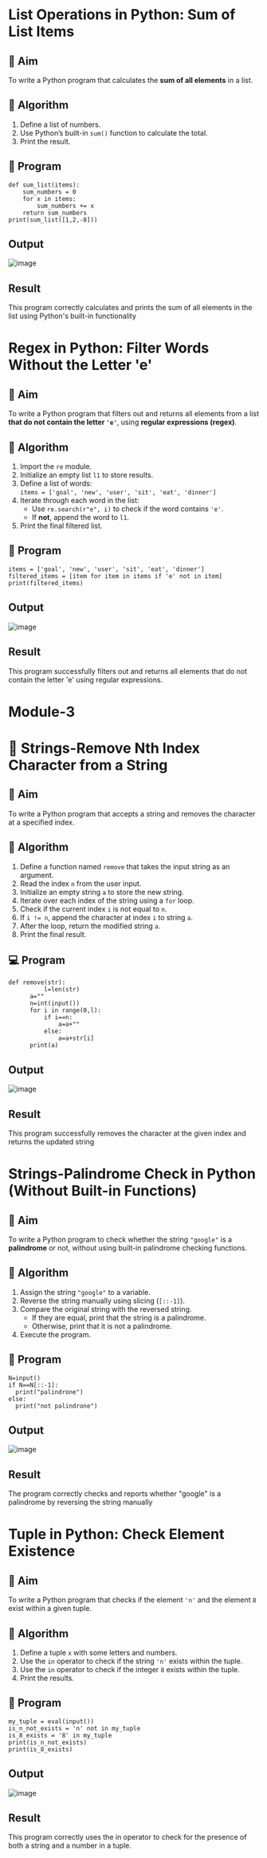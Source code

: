 
# List Operations in Python: Sum of List Items

## 🎯 Aim
To write a Python program that calculates the **sum of all elements** in a list.

## 🧠 Algorithm
1. Define a list of numbers.
2. Use Python’s built-in `sum()` function to calculate the total.
3. Print the result.

## 🧾 Program
```
def sum_list(items):
    sum_numbers = 0
    for x in items:
        sum_numbers += x
    return sum_numbers
print(sum_list([1,2,-8]))
```
## Output

![image](https://github.com/user-attachments/assets/d023116d-ba0f-4c39-a9e2-444b613f8404)

## Result

This program correctly calculates and prints the sum of all elements in the list using Python's built-in functionality

# Regex in Python: Filter Words Without the Letter 'e'

## 🎯 Aim
To write a Python program that filters out and returns all elements from a list **that do not contain the letter `'e'`**, using **regular expressions (regex)**.

## 🧠 Algorithm
1. Import the `re` module.
2. Initialize an empty list `l1` to store results.
3. Define a list of words:  
   `items = ['goal', 'new', 'user', 'sit', 'eat', 'dinner']`
4. Iterate through each word in the list:
   - Use `re.search(r"e", i)` to check if the word contains `'e'`.
   - If **not**, append the word to `l1`.
5. Print the final filtered list.

## 🧾 Program
```
items = ['goal', 'new', 'user', 'sit', 'eat', 'dinner']
filtered_items = [item for item in items if 'e' not in item]
print(filtered_items)
```
## Output

![image](https://github.com/user-attachments/assets/3c89abf1-a991-4657-bfb7-0b4fc93e7227)

## Result

This program successfully filters out and returns all elements that do not contain the letter 'e' using regular expressions.


# Module-3
# 🧹 Strings-Remove Nth Index Character from a String

## 🎯 Aim
To write a Python program that accepts a string and removes the character at a specified index.

## 🧠 Algorithm
1. Define a function named `remove` that takes the input string as an argument.
2. Read the index `n` from the user input.
3. Initialize an empty string `a` to store the new string.
4. Iterate over each index of the string using a `for` loop.
5. Check if the current index `i` is not equal to `n`.
6. If `i != n`, append the character at index `i` to string `a`.
7. After the loop, return the modified string `a`.
8. Print the final result.

## 💻 Program
```
def remove(str):
          l=len(str)
      a=""
      n=int(input())
      for i in range(0,l):
          if i==n:
              a=a+""
          else:
              a=a+str[i]
      print(a)
```

## Output

![image](https://github.com/user-attachments/assets/4ac10bdc-b1a2-4d30-bf9b-e7cf4807b7a9)

## Result

This program successfully removes the character at the given index and returns the updated string


# Strings-Palindrome Check in Python (Without Built-in Functions)

## 🎯 Aim
To write a Python program to check whether the string `"google"` is a **palindrome** or not, without using built-in palindrome checking functions.

## 🧠 Algorithm
1. Assign the string `"google"` to a variable.
2. Reverse the string manually using slicing (`[::-1]`).
3. Compare the original string with the reversed string.
   - If they are equal, print that the string is a palindrome.
   - Otherwise, print that it is not a palindrome.
4. Execute the program.

## 🧾 Program
```
N=input()
if N==N[::-1]:
  print("palindrone")
else:
  print("not palindrone")
```
## Output

![image](https://github.com/user-attachments/assets/8f491986-c6bf-4064-82fe-a58819aa90e0)

## Result

The program correctly checks and reports whether "google" is a palindrome by reversing the string manually


# Tuple in Python: Check Element Existence

## 🎯 Aim
To write a Python program that checks if the element `'n'` and the element `8` exist within a given tuple.

## 🧠 Algorithm
1. Define a tuple `x` with some letters and numbers.
2. Use the `in` operator to check if the string `'n'` exists within the tuple.
3. Use the `in` operator to check if the integer `8` exists within the tuple.
4. Print the results.

## 🧾 Program
```
my_tuple = eval(input())
is_n_not_exists = 'n' not in my_tuple
is_8_exists = '8' in my_tuple
print(is_n_not_exists)
print(is_8_exists)
```

## Output

![image](https://github.com/user-attachments/assets/352f7151-0274-4817-b2f3-76605a4f9814)

## Result

This program correctly uses the in operator to check for the presence of both a string and a number in a tuple.
